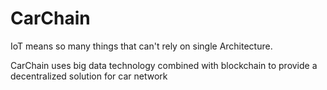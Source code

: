 # CarChain
IoT means so many things that can't rely on single Architecture.

CarChain uses big data technology combined with blockchain to provide a decentralized solution for car network
